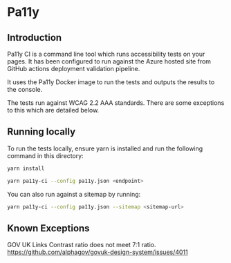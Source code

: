 # Pa11y

## Introduction

Pa11y CI is a command line tool which runs accessibility tests on your pages. It has been configured to run against 
the Azure hosted site from GitHub actions deployment validation pipeline.

It uses the Pa11y Docker image to run the tests and outputs the results to the console.

The tests run against WCAG 2.2 AAA standards. There are some exceptions to this which are detailed below.

## Running locally

To run the tests locally, ensure yarn is installed and run the following command in this directory:

```bash
yarn install

yarn pa11y-ci --config pa11y.json <endpoint>
```

You can also run against a sitemap by running:

```bash
yarn pa11y-ci --config pa11y.json --sitemap <sitemap-url>
```

## Known Exceptions

GOV UK Links Contrast ratio does not meet 7:1 ratio. https://github.com/alphagov/govuk-design-system/issues/4011